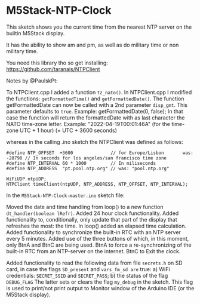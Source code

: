 # M5Stack-NTP-Clock

This sketch shows you the current time from the nearest NTP server on the builtin M5Stack display.

It has the ability to show am and pm, as well as do military time or non military time.

You need this library tho so get installing: https://github.com/taranais/NTPClient

Notes by @PaulskPt:

To NTPClient.cpp I added a function ```tz_nato()```. 
In NTPClient.cpp I modified the functions: ```getFormattedTime()``` and ```getFormattedDate()```.
The function getFormattedDate can now be called with a 2nd parameter ```disp_gmt```. This parameter defaults to ```true```.
Example: getFormattedDate(0, false);
In that case the function will return the formattedDate with as last character the NATO time-zone letter. 
Example: "2022-04-19T00:01:46A" (for the time-zone UTC + 1 hour) (= UTC + 3600 seconds)

whereas in the calling .ino sketch the NTPClient was defined as follows:
```
#define NTP_OFFSET  +3600              // for Europe/Lisbon       was: -28798 // In seconds for los angeles/san francisco time zone
#define NTP_INTERVAL 60 * 1000         // In miliseconds
#define NTP_ADDRESS  "pt.pool.ntp.org" // was: "pool.ntp.org"

WiFiUDP ntpUDP;
NTPClient timeClient(ntpUDP, NTP_ADDRESS, NTP_OFFSET, NTP_INTERVAL);
```
In the ```M5Stack-NTP-Clock-master.ino``` sketch file:

Moved the date and time handling from loop() to a new function ```dt_handler(boolean lRefr)```.
Added 24 hour clock functionality.
Added functionality to, conditionally, only update that part of the display that refreshes the most: the time.
In loop() added an elapsed time calculation. 
Added functionality to synchronize the built-in RTC with an NTP server every 5 minutes.
Added use of the three buttons of which, in this moment, only BtnA and BtnC are being used.
BtnA to force a re-synchronizing of the built-in RTC from an NTP-server on the internet.
BtnC to Exit the clock.

Added functionality to read the following data from file ```secrets.h``` on SD card, in case the flags ```SD_present``` and ```vars_fm_sd are``` true:
a) WiFi credentials: ```SECRET_SSID``` and ```SECRET_PASS```;
b) the status of the flag ```DEBUG_FLAG```
The latter sets or clears the flag ```my_debug``` in the sketch. This flag is used to print/not print output to Monitor window of the Arduino IDE (or the M5Stack display).

